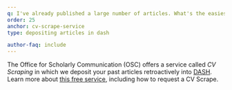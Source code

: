```yaml
---
q: I've already published a large number of articles. What's the easiest way to get all of them into DASH?
order: 25
anchor: cv-scrape-service
type: depositing articles in dash

author-faq: include
---
```

The Office for Scholarly Communication (OSC) offers a service called _CV Scraping_ in which we deposit your past articles retroactively into [DASH](https://dash.harvard.edu/). Learn more about [this free service](https://osc.hul.harvard.edu/authors/cv-faq/), including how to request a CV Scrape.
